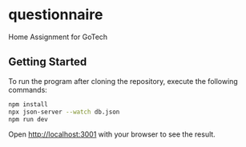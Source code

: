 # questionnaire

Home Assignment for GoTech

## Getting Started

To run the program after cloning the repository, execute the following commands:

```bash
npm install
npx json-server --watch db.json
npm run dev

```

Open [http://localhost:3001](http://localhost:3001) with your browser to see the result.
